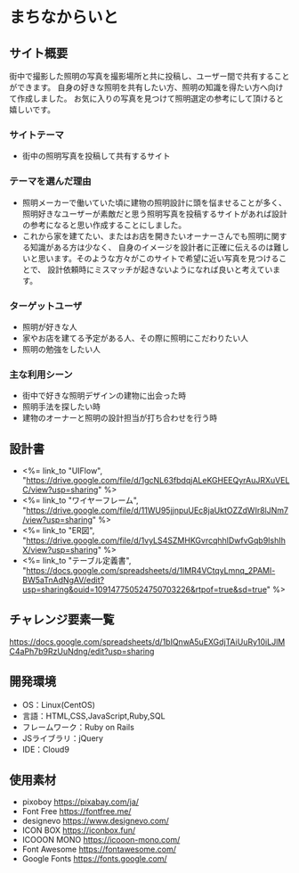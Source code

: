 # まちなからいと

## サイト概要
街中で撮影した照明の写真を撮影場所と共に投稿し、ユーザー間で共有することができます。
自身の好きな照明を共有したい方、照明の知識を得たい方へ向けて作成しました。
お気に入りの写真を見つけて照明選定の参考にして頂けると嬉しいです。

### サイトテーマ
- 街中の照明写真を投稿して共有するサイト

### テーマを選んだ理由
- 照明メーカーで働いていた頃に建物の照明設計に頭を悩ませることが多く、
照明好きなユーザーが素敵だと思う照明写真を投稿するサイトがあれば設計の参考になると思い作成することにしました。
- これから家を建てたい、またはお店を開きたいオーナーさんでも照明に関する知識がある方は少なく、
自身のイメージを設計者に正確に伝えるのは難しいと思います。そのような方々がこのサイトで希望に近い写真を見つけることで、
設計依頼時にミスマッチが起きないようになれば良いと考えています。

### ターゲットユーザ
- 照明が好きな人
- 家やお店を建てる予定がある人、その際に照明にこだわりたい人
- 照明の勉強をしたい人

### 主な利用シーン
- 街中で好きな照明デザインの建物に出会った時
- 照明手法を探したい時
- 建物のオーナーと照明の設計担当が打ち合わせを行う時

## 設計書
- <%= link_to "UIFlow", "https://drive.google.com/file/d/1gcNL63fbdqjALeKGHEEQyrAuJRXuVELC/view?usp=sharing" %>
- <%= link_to "ワイヤーフレーム", "https://drive.google.com/file/d/11WU95jjnpuUEc8jaUktOZZdWIr8lJNm7/view?usp=sharing" %>
- <%= link_to "ER図", "https://drive.google.com/file/d/1vyLS4SZMHKGvrcqhhlDwfvGqb9IshIhX/view?usp=sharing" %>
- <%= link_to "テーブル定義書", "https://docs.google.com/spreadsheets/d/1lMR4VCtqyLmnq_2PAMl-BW5aTnAdNgAV/edit?usp=sharing&ouid=109147750524750703226&rtpof=true&sd=true" %>

## チャレンジ要素一覧
https://docs.google.com/spreadsheets/d/1bIQnwA5uEXGdjTAiUuRy10iLJlMC4aPh7b9RzUuNdng/edit?usp=sharing

## 開発環境
- OS：Linux(CentOS)
- 言語：HTML,CSS,JavaScript,Ruby,SQL
- フレームワーク：Ruby on Rails
- JSライブラリ：jQuery
- IDE：Cloud9

## 使用素材
- pixoboy      https://pixabay.com/ja/
- Font Free    https://fontfree.me/
- designevo    https://www.designevo.com/
- ICON BOX     https://iconbox.fun/
- ICOOON MONO  https://icooon-mono.com/
- Font Awesome https://fontawesome.com/
- Google Fonts https://fonts.google.com/